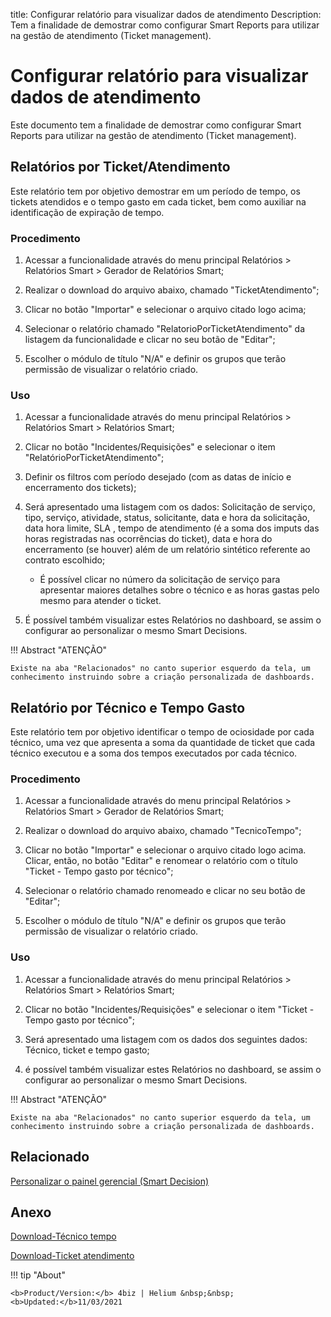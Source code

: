 title: Configurar relatório para visualizar dados de atendimento
Description: Tem a finalidade de demostrar como configurar Smart Reports para utilizar na gestão de atendimento (Ticket management).
# Configurar relatório para visualizar dados de atendimento

Este documento tem a finalidade de demostrar como configurar Smart Reports para
utilizar na gestão de atendimento (Ticket management).

Relatórios por Ticket/Atendimento
-------------------------------------

Este relatório tem por objetivo demostrar em um período de tempo, os tickets
atendidos e o tempo gasto em cada ticket, bem como auxiliar na identificação de
expiração de tempo.

### Procedimento

1.  Acessar a funcionalidade através do menu principal Relatórios \> Relatórios
    Smart \> Gerador de Relatórios Smart;

2.  Realizar o download do arquivo abaixo, chamado "TicketAtendimento";

3.  Clicar no botão "Importar" e selecionar o arquivo citado logo acima;

4.  Selecionar o relatório chamado "RelatorioPorTicketAtendimento" da listagem
    da funcionalidade e clicar no seu botão de "Editar";

5.  Escolher o módulo de título "N/A" e definir os grupos que terão permissão de
    visualizar o relatório criado.

### Uso

1.  Acessar a funcionalidade através do menu principal Relatórios \> Relatórios
    Smart \> Relatórios Smart;

2.  Clicar no botão "Incidentes/Requisições" e selecionar o item
    "RelatórioPorTicketAtendimento";

3.  Definir os filtros com período desejado (com as datas de início e
    encerramento dos tickets);

4.  Será apresentado uma listagem com os dados: Solicitação
    de serviço, tipo, serviço, atividade, status, solicitante, data e hora da
    solicitação, data hora limite, SLA , tempo de atendimento (é a soma dos
    imputs das horas registradas nas ocorrências do ticket), data e hora do
    encerramento (se houver) além de um relatório sintético referente ao
    contrato escolhido;

    -   É possível clicar no número da solicitação de serviço para apresentar
        maiores detalhes sobre o técnico e as horas gastas pelo mesmo para
        atender o ticket.

5.  É possível também visualizar estes Relatórios no dashboard, se assim o
    configurar ao personalizar o mesmo Smart Decisions.

!!! Abstract "ATENÇÃO"

    Existe na aba "Relacionados" no canto superior esquerdo da tela, um
    conhecimento instruindo sobre a criação personalizada de dashboards.

Relatório por Técnico e Tempo Gasto
---------------------------------------

Este relatório tem por objetivo identificar o tempo de ociosidade por cada
técnico, uma vez que apresenta a soma da quantidade de ticket que cada técnico
executou e a soma dos tempos executados por cada técnico.

### Procedimento

1.  Acessar a funcionalidade através do menu principal Relatórios \> Relatórios
    Smart \> Gerador de Relatórios Smart;

2.  Realizar o download do arquivo abaixo, chamado "TecnicoTempo";

3.  Clicar no botão "Importar" e selecionar o arquivo citado logo acima. Clicar,
    então, no botão "Editar" e renomear o relatório com o título "Ticket - Tempo
    gasto por técnico";

4.  Selecionar o relatório chamado renomeado e clicar no seu botão de "Editar";

5.  Escolher o módulo de título "N/A" e definir os grupos que terão permissão de
    visualizar o relatório criado.

### Uso

1.  Acessar a funcionalidade através do menu principal Relatórios \> Relatórios
    Smart \> Relatórios Smart;

2.  Clicar no botão "Incidentes/Requisições" e selecionar o item "Ticket - Tempo
    gasto por técnico";

3.  Será apresentado uma listagem com os dados dos seguintes dados: Técnico,
    ticket e tempo gasto;

4.  é possível também visualizar estes Relatórios no dashboard, se assim o
    configurar ao personalizar o mesmo Smart Decisions.

!!! Abstract "ATENÇÃO"

    Existe na aba "Relacionados" no canto superior esquerdo da tela, um
    conhecimento instruindo sobre a criação personalizada de dashboards.



Relacionado
-------

[Personalizar o painel gerencial (Smart Decision)](/pt-br/4biz-helium/additional-features/reports/create/dashboard-customize-management-panel-smart-decision.html)

Anexo
------
[Download-Técnico tempo][1]

[Download-Ticket atendimento][2]



!!! tip "About"

    <b>Product/Version:</b> 4biz | Helium &nbsp;&nbsp;
    <b>Updated:</b>11/03/2021


[1]:/pt-br/4biz-helium/additional-features/reports/create/smart-reports/configuration/images/tecnico-tempo.citreport

[2]:/pt-br/4biz-helium/additional-features/reports/create/smart-reports/configuration/images/ticket-atendimento.citreport
